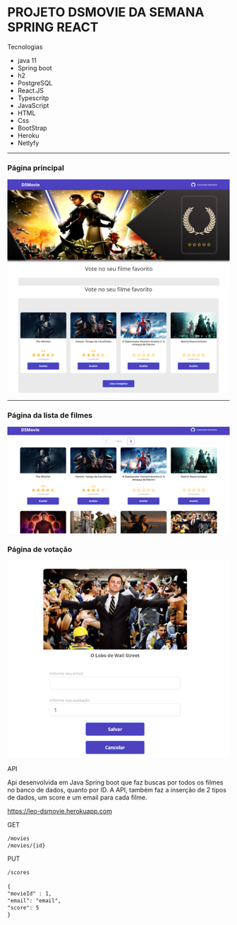 # PROJETO DSMOVIE DA SEMANA SPRING REACT


Tecnologias

*   java 11
*   Spring boot
*   h2
*   PostgreSQL
*   React.JS
*   Typescritp
*   JavaScript
*   HTML
*   Css
*   BootStrap
*   Heroku
*   Netlyfy



---

### Página principal

![img](./screens/img1.png)
![img](./screens/img2.png)

---

### Página da lista de filmes

![img](./screens/img3.png)

### Página de votação

![img](./screens/img4.png)



API

Api desenvolvida em Java Spring boot que faz buscas por todos os filmes no banco de dados, quanto por ID. A API, também faz a inserção de 2 tipos de dados, um score e um email para cada filme. 

https://leo-dsmovie.herokuapp.com

GET


    /movies
    /movies/{id}

PUT
    
    /scores
    
    {
    "movieId" : 1,
    "email": "email",
    "score": 5
    }
